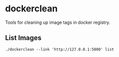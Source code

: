 # dockerclean
Tools for cleaning up image tags in docker registry.

## List Images
```console
./dockerclean --link 'http://127.0.0.1:5000' list
```